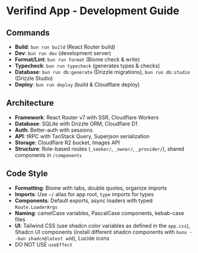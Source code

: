# Verifind App - Development Guide

## Commands

- **Build**: `bun run build` (React Router build)
- **Dev**: `bun run dev` (development server)
- **Format/Lint**: `bun run format` (Biome check & write)
- **Typecheck**: `bun run typecheck` (generates types & checks)
- **Database**: `bun run db:generate` (Drizzle migrations), `bun run db:studio` (Drizzle Studio)
- **Deploy**: `bun run deploy` (build & Cloudflare deploy)

## Architecture

- **Framework**: React Router v7 with SSR, Cloudflare Workers
- **Database**: SQLite with Drizzle ORM, Cloudflare D1
- **Auth**: Better-auth with sessions
- **API**: tRPC with TanStack Query, Superjson serialization
- **Storage**: Cloudflare R2 bucket, Images API
- **Structure**: Role-based routes (`_seeker/`, `_owner/`, `_provider/`), shared components in `/components`

## Code Style

- **Formatting**: Biome with tabs, double quotes, organize imports
- **Imports**: Use `~/` alias for app root, `type` imports for types
- **Components**: Default exports, async loaders with typed `Route.LoaderArgs`
- **Naming**: camelCase variables, PascalCase components, kebab-case files
- **UI**: Tailwind CSS (use shadcn color variables as defined in the `app.css`), Shadcn UI components (install different shadcn components with `bunx --bun shadcn@latest add`), Lucide icons
- DO NOT USE `useEffect`
